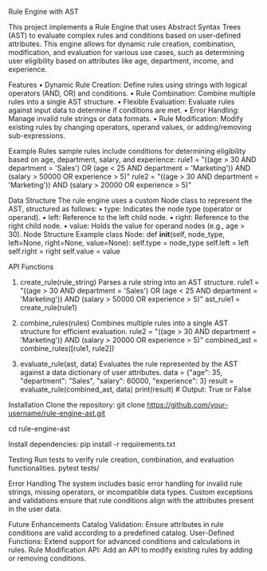 Rule Engine with AST

This project implements a Rule Engine that uses Abstract Syntax Trees (AST) to evaluate complex rules and conditions based on user-defined attributes. This engine allows for dynamic rule creation, combination, modification, and evaluation for various use cases, such as determining user eligibility based on attributes like age, department, income, and experience.

Features
•	Dynamic Rule Creation: Define rules using strings with logical operators (AND, OR) and conditions.
•	Rule Combination: Combine multiple rules into a single AST structure.
•	Flexible Evaluation: Evaluate rules against input data to determine if conditions are met.
•	Error Handling: Manage invalid rule strings or data formats.
•	Rule Modification: Modify existing rules by changing operators, operand values, or adding/removing sub-expressions.

Example Rules
sample rules include conditions for determining eligibility based on age, department, salary, and experience:
rule1 = "((age > 30 AND department = 'Sales') OR (age < 25 AND department = 'Marketing')) AND (salary > 50000 OR experience > 5)"
rule2 = "((age > 30 AND department = 'Marketing')) AND (salary > 20000 OR experience > 5)"

Data Structure
The rule engine uses a custom Node class to represent the AST, structured as follows:
•	type: Indicates the node type (operator or operand).
•	left: Reference to the left child node.
•	right: Reference to the right child node.
•	value: Holds the value for operand nodes (e.g., age > 30).
Node Structure Example
class Node:
    def __init__(self, node_type, left=None, right=None, value=None):
        self.type = node_type
        self.left = left
        self.right = right
        self.value = value
        
API Functions
1. create_rule(rule_string)
Parses a rule string into an AST structure.
rule1 = "((age > 30 AND department = 'Sales') OR (age < 25 AND department = 'Marketing')) AND (salary > 50000 OR experience > 5)"
ast_rule1 = create_rule(rule1)

2. combine_rules(rules)
Combines multiple rules into a single AST structure for efficient evaluation.
rule2 = "((age > 30 AND department = 'Marketing')) AND (salary > 20000 OR experience > 5)"
combined_ast = combine_rules([rule1, rule2])

3. evaluate_rule(ast, data)
Evaluates the rule represented by the AST against a data dictionary of user attributes.
data = {"age": 35, "department": "Sales", "salary": 60000, "experience": 3}
result = evaluate_rule(combined_ast, data)
print(result)  # Output: True or False

Installation
Clone the repository:
git clone https://github.com/your-username/rule-engine-ast.git

cd rule-engine-ast

Install dependencies:
pip install -r requirements.txt

Testing
Run tests to verify rule creation, combination, and evaluation functionalities.
pytest tests/

Error Handling
The system includes basic error handling for invalid rule strings, missing operators, or incompatible data types. Custom exceptions and validations ensure that rule conditions align with the attributes present in the user data.

Future Enhancements
Catalog Validation: Ensure attributes in rule conditions are valid according to a predefined catalog.
User-Defined Functions: Extend support for advanced conditions and calculations in rules.
Rule Modification API: Add an API to modify existing rules by adding or removing conditions.
